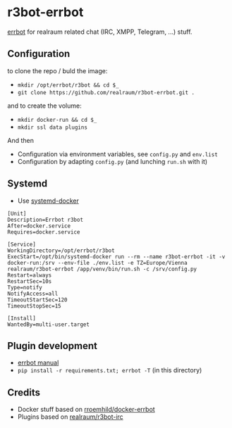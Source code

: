 # r3bot-errbot

[errbot](http://errbot.io/) for realraum related chat (IRC, XMPP, Telegram, ...) stuff.


## Configuration

to clone the repo / buld the image:

* `mkdir /opt/errbot/r3bot && cd $_`
* `git clone https://github.com/realraum/r3bot-errbot.git .`


and to create the volume:

* `mkdir docker-run && cd $_`
* `mkdir ssl data plugins`


And then

* Configuration via environment variables, see `config.py` and `env.list`
* Configuration by adapting `config.py` (and lunching `run.sh` with it)

## Systemd

* Use [systemd-docker](https://github.com/ibuildthecloud/systemd-docker)

```
[Unit]
Description=Errbot r3bot
After=docker.service
Requires=docker.service

[Service]
WorkingDirectory=/opt/errbot/r3bot
ExecStart=/opt/bin/systemd-docker run --rm --name r3bot-errbot -it -v docker-run:/srv --env-file ./env.list -e TZ=Europe/Vienna realraum/r3bot-errbot /app/venv/bin/run.sh -c /srv/config.py
Restart=always
RestartSec=10s
Type=notify
NotifyAccess=all
TimeoutStartSec=120
TimeoutStopSec=15

[Install]
WantedBy=multi-user.target
```


## Plugin development

* [errbot manual](http://errbot.io/en/latest/index.html#user-guide)
* `pip install -r requirements.txt; errbot -T` (in this directory)


## Credits

* Docker stuff based on [rroemhild/docker-errbot](https://github.com/rroemhild/docker-errbot)
* Plugins based on [realraum/r3bot-irc](https://github.com/realraum/r3bot-irc)